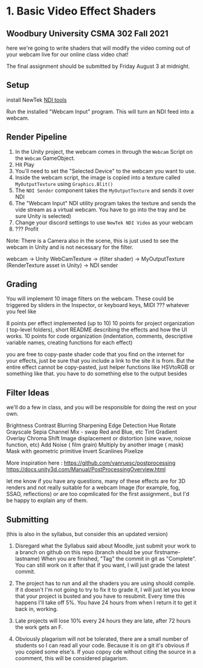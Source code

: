 # 1. Basic Video Effect Shaders
## Woodbury University CSMA 302 Fall 2021

here we're going to write shaders that will modify the video coming out of your webcam live for our online class video chat!

The final assignment should be submitted by Friday August 3 at midnight.

## Setup

install NewTek [NDI tools](https://www.ndi.tv/tools/#download-tools) 


Run the installed "Webcam Input" program. This will turn an NDI feed into a webcam.

## Render Pipeline

1. In the Unity project, the webcam comes in through the `Webcam` Script on the `Webcam` GameObject. 
2. Hit Play
3. You'll need to set the "Selected Device" to the webcam you want to use.
4. Inside the webcam script, the image is copied into a texture called `MyOutputTexture` using `Graphics.Blit()`
5. The `NDI Sender` component takes the `MyOutputTexture`  and sends it over NDI
6. The "Webcam Input" NDI utility program takes the texture and sends the vide stream as a virtual webcam. You have to go into the tray and be sure Unity is selected)
7. Change your discord settings to use `NewTek NDI Video` as your webcam
8. ??? Profit

Note: There is a Camera also in the scene, this is just used to see the webcam in Unity and is not necessary for the filter.


webcam -> Unity WebCamTexture -> (filter shader) -> MyOutputTexture (RenderTexture asset in Unity) -> NDI sender

## Grading

You will implement 10 image filters on the webcam. These could be triggered by sliders in the Inspector, or keyboard keys, MIDI ???  whatever you feel like

8 points per effect implemented (up to 10)
10 points for project organization ( top-level folders),  short README describing the effects and how the UI works.
10 points for code organization (indentation, comments, descriptive variable names, creating functions for each effect)

you are free to copy-paste shader code that you find on the internet for your effects, just be sure that you include a link to the site it is from. But the entire effect cannot be copy-pasted, just helper functions like HSVtoRGB or something like that. you have to do something else to the output besides 


## Filter Ideas

we'll do a few in class, and you will be responsible for doing the rest on your own.

Brightness
Contrast
Blurring
Sharpening
Edge Detection
Hue Rotate
Grayscale
Sepia
Channel Mix - swap Red and Blue, etc
Tint
Gradient Overlay
Chroma Shift
Image displacement or distortion (sine wave, noiose function, etc)
Add Noise ( film grain)
Multiply by another image ( mask)
Mask with geometric primitive
Invert
Scanlines
Pixelize

More inspiration here : 
https://github.com/vanruesc/postprocessing
https://docs.unity3d.com/Manual/PostProcessingOverview.html

let me know if you have any questions, many of these effects are for 3D renders and not really suitable for a webcam Image (for example, fog, SSAO, reflections) or are too copmlicated for the first assignment., but I'd be happy to explain any of them.


## Submitting 
(this is also in the syllabus, but consider this an updated version)

1. Disregard what the Syllabus said about Moodle, just submit your work to a branch on github on this repo (branch should be your firstname-lastname)
When you are finished, "Tag" the commit in git as "Complete". You can still work on it after that if you want, I will just grade the latest commit.

2. The project has to run and all the shaders you are using should compile. If it doesn't I'm not going to try to fix it to grade it, I will just let you know that your project is busted and you have to resubmit.  Every time this happens I'll take off 5%. You have 24 hours from when I return it to get it back in, working. 

3. Late projects will lose 10% every 24 hours they are late, after 72 hours the work gets an F. 

4. Obviously plagarism will not be tolerated, there are a small number of students so I can read all your code. Because it is on git it's obvious if you copied some else's. If youo copoy cde without citing the source in a coomment, this will be considered plagarism. 






